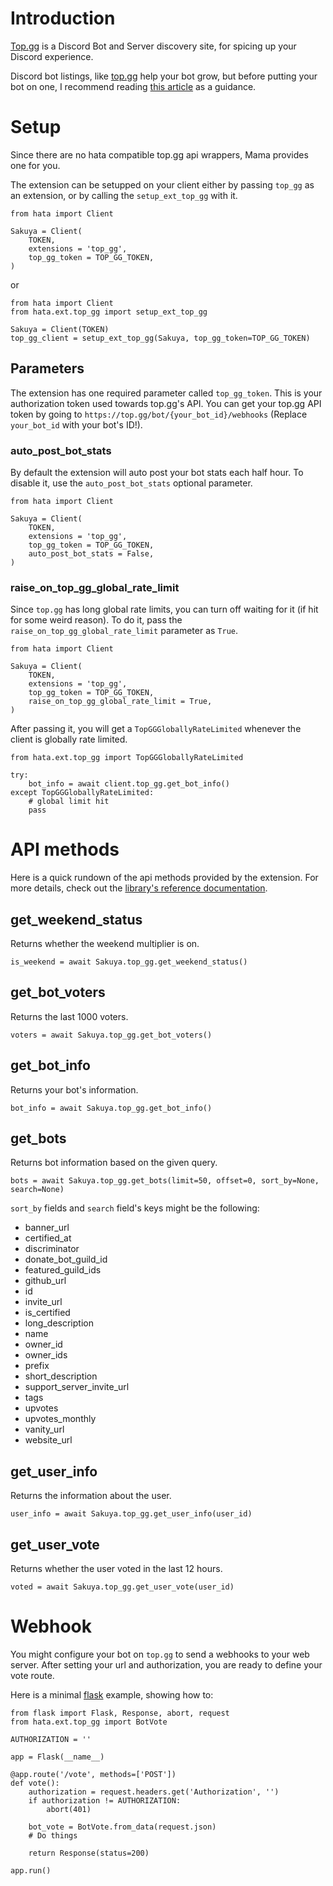 # Introduction

[Top.gg](https://top.gg) is a Discord Bot and Server discovery site, for spicing up your Discord experience.

Discord bot listings, like [top.gg](https://top.gg) help your bot grow, but before putting your bot on one, I recommend
reading [this article](https://github.com/RikuDaDev/Organic-Growth) as a guidance.

# Setup

Since there are no hata compatible top.gg api wrappers, Mama provides one for you.

The extension can be setupped on your client either by passing `top_gg` as an extension, or by calling the
`setup_ext_top_gg` with it.

```py3
from hata import Client

Sakuya = Client(
    TOKEN,
    extensions = 'top_gg',
    top_gg_token = TOP_GG_TOKEN,
)
```
or
```py3
from hata import Client
from hata.ext.top_gg import setup_ext_top_gg

Sakuya = Client(TOKEN)
top_gg_client = setup_ext_top_gg(Sakuya, top_gg_token=TOP_GG_TOKEN)
```

## Parameters

The extension has one required parameter called `top_gg_token`. This is your authorization token used towards top.gg's
API. You can get your top.gg API token by going to `https://top.gg/bot/{your_bot_id}/webhooks`
(Replace `your_bot_id` with your bot's ID!).

### auto_post_bot_stats

By default the extension will auto post your bot stats each half hour. To disable it, use the `auto_post_bot_stats`
optional parameter.

```py3
from hata import Client

Sakuya = Client(
    TOKEN,
    extensions = 'top_gg',
    top_gg_token = TOP_GG_TOKEN,
    auto_post_bot_stats = False,
)
```

### raise_on_top_gg_global_rate_limit

Since `top.gg` has long global rate limits, you can turn off waiting for it (if hit for some weird reason). To do it,
pass the `raise_on_top_gg_global_rate_limit` parameter as `True`.

```py3
from hata import Client

Sakuya = Client(
    TOKEN,
    extensions = 'top_gg',
    top_gg_token = TOP_GG_TOKEN,
    raise_on_top_gg_global_rate_limit = True,
)
```

After passing it, you will get a ``TopGGGloballyRateLimited`` whenever the client is globally rate limited.
```py3
from hata.ext.top_gg import TopGGGloballyRateLimited

try:
    bot_info = await client.top_gg.get_bot_info()
except TopGGGloballyRateLimited:
    # global limit hit
    pass
```

# API methods

Here is a quick rundown of the api methods provided by the extension. For more details, check out the
[library's reference documentation](https://www.astil.dev/project/hata/docs/hata/ext/top_gg/client/TopGGClient).

## get_weekend_status

Returns whether the weekend multiplier is on.

```py3
is_weekend = await Sakuya.top_gg.get_weekend_status()
```

## get_bot_voters

Returns the last 1000 voters.

```py3
voters = await Sakuya.top_gg.get_bot_voters()
```

## get_bot_info

Returns your bot's information.

```py3
bot_info = await Sakuya.top_gg.get_bot_info()
```

## get_bots

Returns bot information based on the given query.

```py3
bots = await Sakuya.top_gg.get_bots(limit=50, offset=0, sort_by=None, search=None)
```

`sort_by` fields and `search` field's keys might be the following:

- banner_url
- certified_at
- discriminator
- donate_bot_guild_id
- featured_guild_ids
- github_url
- id
- invite_url
- is_certified
- long_description
- name
- owner_id
- owner_ids
- prefix
- short_description
- support_server_invite_url
- tags
- upvotes
- upvotes_monthly
- vanity_url
- website_url

## get_user_info

Returns the information about the user.

```py3
user_info = await Sakuya.top_gg.get_user_info(user_id)
```

## get_user_vote

Returns whether the user voted in the last 12 hours.

```py3
voted = await Sakuya.top_gg.get_user_vote(user_id)
```

# Webhook

You might configure your bot on `top.gg` to send a webhooks to your web server. After setting your url and
authorization, you are ready to define your vote route.

Here is a minimal [flask](https://flask.palletsprojects.com/en/2.0.x/) example, showing how to:

```py3
from flask import Flask, Response, abort, request
from hata.ext.top_gg import BotVote

AUTHORIZATION = ''

app = Flask(__name__)

@app.route('/vote', methods=['POST'])
def vote():
    authorization = request.headers.get('Authorization', '')
    if authorization != AUTHORIZATION:
        abort(401)
    
    bot_vote = BotVote.from_data(request.json)
    # Do things
    
    return Response(status=200)

app.run()
```
